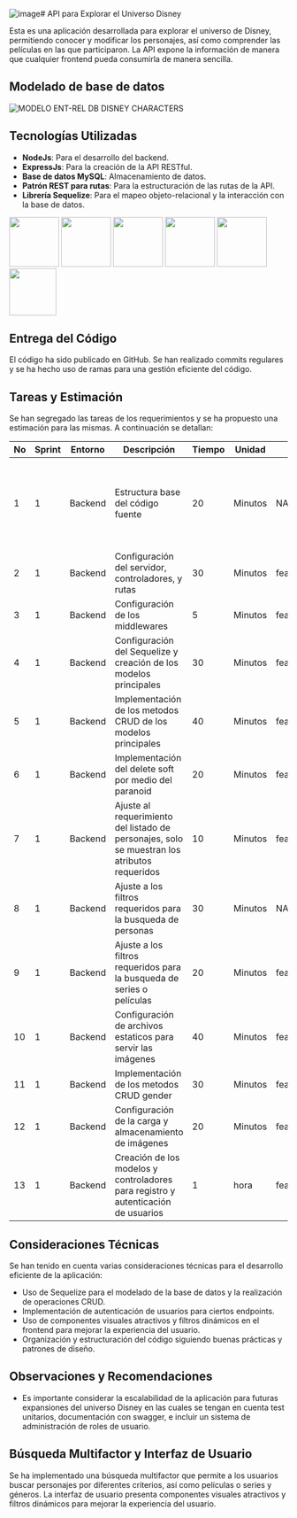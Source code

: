 ![image](https://github.com/sebastiannarvaez23/dv-idico-api/assets/88569352/d52eeea0-9027-478c-a179-43f547395a36)# API para Explorar el Universo Disney

Esta es una aplicación desarrollada para explorar el universo de Disney, permitiendo conocer y modificar los personajes, así como comprender las películas en las que participaron. La API expone la información de manera que cualquier frontend pueda consumirla de manera sencilla.

## Modelado de base de datos

![MODELO ENT-REL DB  DISNEY CHARACTERS](https://github.com/sebastiannarvaez23/dv-idico-web/assets/88569352/b41d995a-84b7-41e1-9df0-5ed26e74f1e6)

## Tecnologías Utilizadas

- **NodeJs**: Para el desarrollo del backend.
- **ExpressJs**: Para la creación de la API RESTful.
- **Base de datos MySQL**: Almacenamiento de datos.
- **Patrón REST para rutas**: Para la estructuración de las rutas de la API.
- **Librería Sequelize**: Para el mapeo objeto-relacional y la interacción con la base de datos.
<p align="left">
  <img src="https://github.com/sebastiannarvaez23/dv-idico-api/assets/88569352/951382c1-b44e-4caf-9697-51667538a617" width="auto" height="90">
  <img src="https://github.com/sebastiannarvaez23/dv-idico-api/assets/88569352/6099bdde-dcbc-4b30-90b2-7e3f6fe27fa2" width="auto" height="90">
  <img src="https://github.com/sebastiannarvaez23/dv-idico-api/assets/88569352/823a060f-fe4f-4814-99d5-afc066546443" width="auto" height="90">
  <img src="https://github.com/sebastiannarvaez23/dv-idico-api/assets/88569352/46dfed14-6749-4597-80b9-98c70408f0b2" width="auto" height="90">
  <img src="https://static-00.iconduck.com/assets.00/git-icon-1024x1024-pqp7u4hl.png" width="auto" height="90">
  <img src="https://github.com/sebastiannarvaez23/dv-idico-api/assets/88569352/b2c84500-0646-439a-8d04-db6571a74cff" width="auto" height="85">
</p>

## Entrega del Código

El código ha sido publicado en GitHub. Se han realizado commits regulares y se ha hecho uso de ramas para una gestión eficiente del código.

## Tareas y Estimación

Se han segregado las tareas de los requerimientos y se ha propuesto una estimación para las mismas. A continuación se detallan:

| No | Sprint | Entorno | Descripción                                                               | Tiempo | Unidad  | Rama dependiente           | Nombre de la rama   | Complejidad | Comentarios                                                                                                                   |
|----|--------|---------|---------------------------------------------------------------------------|--------|---------|-----------------------------|---------------------|-------------|-------------------------------------------------------------------------------------------------------------------------------|
| 1  | 1      | Backend | Estructura base del código fuente                                        | 20     | Minutos | NA                          | feature/sprint1#DEV0001 | Baja        | Organización de archivos bajo una arquitectura MVC en Express basada en TypeScript.                                          |
| 2  | 1      | Backend | Configuración del servidor, controladores, y rutas                       | 30     | Minutos | feature/sprint1#DEV0001     | feature/sprint1#DEV0002 | Baja        | NA                                                                                                                            |
| 3  | 1      | Backend | Configuración de los middlewares                                          | 5      | Minutos | feature/sprint1#DEV0002     | feature/sprint1#DEV0003 | Baja        | NA                                                                                                                            |
| 4  | 1      | Backend | Configuración del Sequelize y creación de los modelos principales         | 30     | Minutos | feature/sprint1#DEV0003     | feature/sprint1#DEV0004 | Media       | NA                                                                                                                            |
| 5  | 1      | Backend | Implementación de los metodos CRUD de los modelos principales             | 40     | Minutos | feature/sprint1#DEV0004     | feature/sprint1#DEV0005 | Media       | NA                                                                                                                            |
| 6  | 1      | Backend | Implementación del delete soft por medio del paranoid                     | 20     | Minutos | feature/sprint1#DEV0005     | feature/sprint1#DEV0006 | Baja        | NA                                                                                                                            |
| 7  | 1      | Backend | Ajuste al requerimiento del listado de personajes, solo se muestran los atributos requeridos | 10     | Minutos | feature/sprint1#DEV0006     | feature/sprint1#DEV0007 | Baja        | NA                                                                                                                            |
| 8  | 1      | Backend | Ajuste a los filtros requeridos para la busqueda de personas             | 30     | Minutos | NA                          | feature/sprint1#DEV0007 | Alta        | NA                                                                                                                            |
| 9  | 1      | Backend | Ajuste a los filtros requeridos para la busqueda de series o películas   | 20     | Minutos | feature/sprint1#DEV0007     | feature/sprint1#DEV0008 | Media       | NA                                                                                                                            |
| 10 | 1      | Backend | Configuración de archivos estaticos para servir las imágenes             | 40     | Minutos | feature/sprint1#DEV0008     | feature/sprint1#DEV0009 | Media       | NA                                                                                                                            |
| 11 | 1      | Backend | Implementación de los metodos CRUD gender                                 | 30     | Minutos | feature/sprint1#DEV0009     | feature/sprint1#DEV00010| Baja        | NA                                                                                                                            |
| 12 | 1      | Backend | Configuración de la carga y almacenamiento de imágenes                   | 20     | Minutos | feature/sprint1#DEV00010    | feature/sprint1#DEV00011| Media       | NA                                                                                                                            |
| 13 | 1      | Backend | Creación de los modelos y controladores para registro y autenticación de usuarios | 1  | hora    | feature/sprint1#DEV00011    | feature/sprint1#DEV00012| Alta        | NA                                                                                                                            |

## Consideraciones Técnicas

Se han tenido en cuenta varias consideraciones técnicas para el desarrollo eficiente de la aplicación:

- Uso de Sequelize para el modelado de la base de datos y la realización de operaciones CRUD.
- Implementación de autenticación de usuarios para ciertos endpoints.
- Uso de componentes visuales atractivos y filtros dinámicos en el frontend para mejorar la experiencia del usuario.
- Organización y estructuración del código siguiendo buenas prácticas y patrones de diseño.

## Observaciones y Recomendaciones

- Es importante considerar la escalabilidad de la aplicación para futuras expansiones del universo Disney en las cuales se tengan en cuenta test unitarios, documentación con swagger, e incluir un sistema de administración de roles de usuario.

## Búsqueda Multifactor y Interfaz de Usuario

Se ha implementado una búsqueda multifactor que permite a los usuarios buscar personajes por diferentes criterios, así como películas o series y géneros. La interfaz de usuario presenta componentes visuales atractivos y filtros dinámicos para mejorar la experiencia del usuario.
